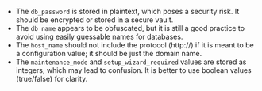 - The `db_password` is stored in plaintext, which poses a security risk. It should be encrypted or stored in a secure vault.
- The `db_name` appears to be obfuscated, but it is still a good practice to avoid using easily guessable names for databases.
- The `host_name` should not include the protocol (http://) if it is meant to be a configuration value; it should be just the domain name.
- The `maintenance_mode` and `setup_wizard_required` values are stored as integers, which may lead to confusion. It is better to use boolean values (true/false) for clarity.